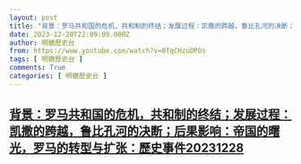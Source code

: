 ```yaml
---
layout: post
title: "背景：罗马共和国的危机，共和制的终结；发展过程：凯撒的跨越，鲁比孔河的决断；后果影响：帝国的曙光，罗马的转型与扩张：歷史事件20231228"
date: 2023-12-28T22:09:09.000Z
author: 明鏡歷史台
from: https://www.youtube.com/watch?v=0TqCHzuOPOs
tags: [ 明鏡歷史台 ]
comments: True
categories: [ 明鏡歷史台 ]
---
```

<!--1703801349000-->
[背景：罗马共和国的危机，共和制的终结；发展过程：凯撒的跨越，鲁比孔河的决断；后果影响：帝国的曙光，罗马的转型与扩张：歷史事件20231228](https://www.youtube.com/watch?v=0TqCHzuOPOs)
------

<div>

</div>
